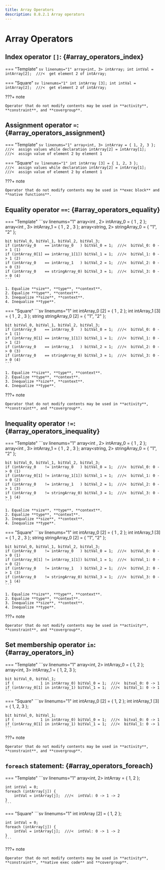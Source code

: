 ```yaml
---
title: Array Operators
description: 8.8.2.1 Array operators
---
```


# Array Operators
## Index operator `[]`: {#array_operators_index}
=== "Template"
    ```sv linenums="1"
    array<int, 3> intArray;
    int intVal = intArray[2];  ///<  get element 2 of intArray;
    ```

=== "Square"
    ```sv linenums="1"
    int intArray [3];
    int intVal = intArray[2];  ///<  get element 2 of intArray;
    ```

???+ note

    Operator that do not modify contents may be used in **activity**, **constraint**, and **covergroup**.

## Assignment operator `=`: {#array_operators_assignment}
=== "Template"
    ```sv linenums="1"
    array<int, 3> intArray = { 1, 2, 3 };   ///<  assign values while declaration
    intArray[2] = intArray[1];              ///<  assign value of element 2 by element 1
    ```

=== "Square"
    ```sv linenums="1"
    int intArray [3] = { 1, 2, 3 };         ///<  assign values while declaration
    intArray[2] = intArray[1];              ///<  assign value of element 2 by element 1
    ```

???+ note

    Operator that do not modify contents may be used in **exec block** and **native functions**.
## Equality operator `==`: {#array_operators_equality}
=== "Template"
    ```sv linenums="1"
    array<int   , 2> intArray_0    = {  1 ,  2      };
    array<int   , 3> intArray_1    = {  1 ,  2 ,  3 };
    array<string, 2> stringArray_0 = { "1", "2"     };

    bit bitVal_0, bitVal_1, bitVal_2, bitVal_3;
    if (intArray_0    == intArray_0   ) bitVal_0 = 1;  ///<  bitVal_0: 0 -> 1 (1)
    if (intArray_0[1] == intArray_1[1]) bitVal_1 = 1;  ///<  bitVal_1: 0 -> 1 (2)
    if (intArray_0    == intArray_1   ) bitVal_2 = 1;  ///<  bitVal_2: 0 -> 0 (3)
    if (intArray_0    == stringArray_0) bitVal_3 = 1;  ///<  bitVal_3: 0 -> 0 (4)
    ```

    1. Equalize **size**, **type**, **context**.
    2. Equalize **type**, **context**.
    3. Inequalize **size**, **context**.
    4. Inequalize **type**.

=== "Square"
    ```sv linenums="1"
    int    intArray_0    [2] = {  1 ,  2      };
    int    intArray_1    [3] = {  1 ,  2 ,  3 };
    string stringArray_0 [2] = { "1", "2"     };

    bit bitVal_0, bitVal_1, bitVal_2, bitVal_3;
    if (intArray_0    == intArray_0   ) bitVal_0 = 1;  ///<  bitVal_0: 0 -> 1 (1)
    if (intArray_0[1] == intArray_1[1]) bitVal_1 = 1;  ///<  bitVal_1: 0 -> 1 (2)
    if (intArray_0    == intArray_1   ) bitVal_2 = 1;  ///<  bitVal_2: 0 -> 0 (3)
    if (intArray_0    == stringArray_0) bitVal_3 = 1;  ///<  bitVal_3: 0 -> 0 (4)
    ```

    1. Equalize **size**, **type**, **context**.
    2. Equalize **type**, **context**.
    3. Inequalize **size**, **context**.
    4. Inequalize **type**.

???+ note

    Operator that do not modify contents may be used in **activity**, **constraint**, and **covergroup**.

## Inequality operator `!=`: {#array_operators_inequality}
=== "Template"
    ```sv linenums="1"
    array<int   , 2> intArray_0    = {  1 ,  2      };
    array<int   , 3> intArray_1    = {  1 ,  2 ,  3 };
    array<string, 2> stringArray_0 = { "1", "2"     };

    bit bitVal_0, bitVal_1, bitVal_2, bitVal_3;
    if (intArray_0    != intArray_0   ) bitVal_0 = 1;  ///<  bitVal_0: 0 -> 0 (1)
    if (intArray_0[1] != intArray_1[1]) bitVal_1 = 1;  ///<  bitVal_1: 0 -> 0 (2)
    if (intArray_0    != intArray_1   ) bitVal_2 = 1;  ///<  bitVal_2: 0 -> 1 (3)
    if (intArray_0    != stringArray_0) bitVal_3 = 1;  ///<  bitVal_3: 0 -> 1 (4)
    ```

    1. Equalize **size**, **type**, **context**.
    2. Equalize **type**, **context**.
    3. Inequalize **size**, **context**.
    4. Inequalize **type**.

=== "Square"
    ```sv linenums="1"
    int    intArray_0    [2] = {  1 ,  2      };
    int    intArray_1    [3] = {  1 ,  2 ,  3 };
    string stringArray_0 [2] = { "1", "2"     };

    bit bitVal_0, bitVal_1, bitVal_2, bitVal_3;
    if (intArray_0    != intArray_0   ) bitVal_0 = 1;  ///<  bitVal_0: 0 -> 0 (1)
    if (intArray_0[1] != intArray_1[1]) bitVal_1 = 1;  ///<  bitVal_1: 0 -> 0 (2)
    if (intArray_0    != intArray_1   ) bitVal_2 = 1;  ///<  bitVal_2: 0 -> 1 (3)
    if (intArray_0    != stringArray_0) bitVal_3 = 1;  ///<  bitVal_3: 0 -> 1 (4)
    ```

    1. Equalize **size**, **type**, **context**.
    2. Equalize **type**, **context**.
    3. Inequalize **size**, **context**.
    4. Inequalize **type**.

???+ note

    Operator that do not modify contents may be used in **activity**, **constraint**, and **covergroup**.

## Set membership operator `in`: {#array_operators_in}
=== "Template"
    ```sv linenums="1"
    array<int, 2> intArray_0 = { 1, 2    };
    array<int, 3> intArray_1 = { 1, 2, 3 };

    bit bitVal_0, bitVal_1;
    if (            1 in intArray_0) bitVal_0 = 1;  ///<  bitval_0: 0 -> 1
    if (intArray_0[1] in intArray_1) bitVal_1 = 1;  ///<  bitVal_1: 0 -> 1
    ```

=== "Square"
    ```sv linenums="1"
    int intArray_0 [2] = { 1, 2    };
    int intArray_1 [3] = { 1, 2, 3 };

    bit bitVal_0, bitVal_1;
    if (            1 in intArray_0) bitVal_0 = 1;  ///<  bitval_0: 0 -> 1
    if (intArray_0[1] in intArray_1) bitVal_1 = 1;  ///<  bitVal_1: 0 -> 1
    ```

???+ note

    Operator that do not modify contents may be used in **activity**, **constraint**, and **covergroup**.

## `foreach` statement: {#array_operators_foreach}
=== "Template"
    ```sv linenums="1"
    array<int, 2> intArray = { 1, 2 };

    int intVal = 0;
    foreach (intArray[j]) {
        intVal = intArray[j];  ///<  intVal: 0 -> 1 -> 2
    }
    ```

=== "Square"
    ```sv linenums="1"
    int intArray [2] = { 1, 2 };

    int intVal = 0;
    foreach (intArray[j]) {
        intVal = intArray[j];  ///<  intVal: 0 -> 1 -> 2
    }
    ```

???+ note

    Operator that do not modify contents may be used in **activity**, **constraint**, **native exec code** and **covergroup**.
